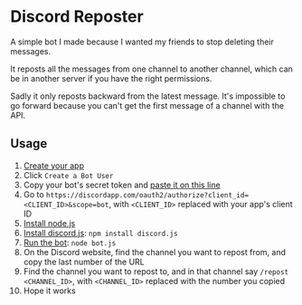# Discord Reposter
A simple bot I made because I wanted my friends to stop deleting their messages.

It reposts all the messages from one channel to another channel, which can be in another server if you have the right permissions.

Sadly it only reposts backward from the latest message. It's impossible to go forward because you can't get the first message of a channel with the API.

## Usage
1. [Create your app](https://discordapp.com/developers/applications/me)
2. Click `Create a Bot User`
3. Copy your bot's secret token and [paste it on this line](https://github.com/MysteryPancake/Discord-Reposter/blob/master/bot.js#L8)
4. Go to `https://discordapp.com/oauth2/authorize?client_id=<CLIENT_ID>&scope=bot`, with `<CLIENT_ID>` replaced with your app's client ID
5. [Install node.js](https://nodejs.org/en/download)
6. [Install discord.js](https://github.com/hydrabolt/discord.js): `npm install discord.js`
7. [Run the bot](https://github.com/MysteryPancake/Discord-Reposter/blob/master/bot.js): `node bot.js`
8. On the Discord website, find the channel you want to repost from, and copy the last number of the URL
9. Find the channel you want to repost to, and in that channel say `/repost <CHANNEL_ID>`, with `<CHANNEL_ID>` replaced with the number you copied
10. Hope it works
